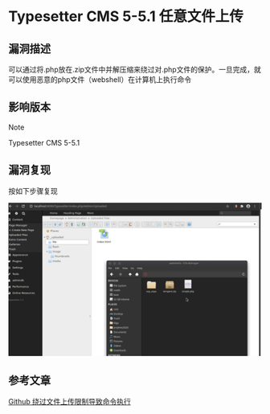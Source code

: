 # Typesetter CMS 5-5.1 任意文件上传

## 漏洞描述

可以通过将.php放在.zip文件中并解压缩来绕过对.php文件的保护。一旦完成，就可以使用恶意的php文件（webshell）在计算机上执行命令

## 影响版本

> [!NOTE]
>
> Typesetter CMS 5-5.1

## 漏洞复现

按如下步骤复现

![](image/Typesetter-1.gif)

## 参考文章

[Github 绕过文件上传限制导致命令执行](https://github.com/Typesetter/Typesetter/issues/674)